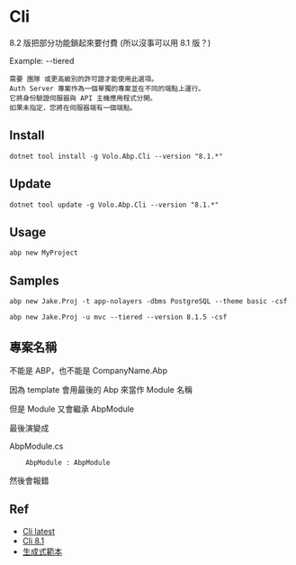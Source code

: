 # Cli

8.2 版把部分功能鎖起來要付費 (所以沒事可以用 8.1 版？)

Example: --tiered
```
需要 團隊 或更高級別的許可證才能使用此選項。
Auth Server 專案作為一個單獨的專案並在不同的端點上運行。
它將身份驗證伺服器與 API 主機應用程式分開。
如果未指定，您將在伺服器端有一個端點。 
```

## Install

```Shell
dotnet tool install -g Volo.Abp.Cli --version "8.1.*"
```

## Update

```Shell
dotnet tool update -g Volo.Abp.Cli --version "8.1.*"
```

## Usage

```Shell
abp new MyProject
```

## Samples

```Shell
abp new Jake.Proj -t app-nolayers -dbms PostgreSQL --theme basic -csf 
```

```Shell
abp new Jake.Proj -u mvc --tiered --version 8.1.5 -csf
```

## 專案名稱
不能是 ABP，也不能是 CompanyName.Abp

因為 template 會用最後的 Abp 來當作 Module 名稱

但是 Module 又會繼承 AbpModule

最後演變成

AbpModule.cs

`    AbpModule : AbpModule`

然後會報錯

## Ref
- [Cli latest](https://docs.abp.io/en/abp/latest/CLI)
- [Cli 8.1](https://abp.io/docs/8.1/cli)
- [生成式範本](https://abp.io/get-started)